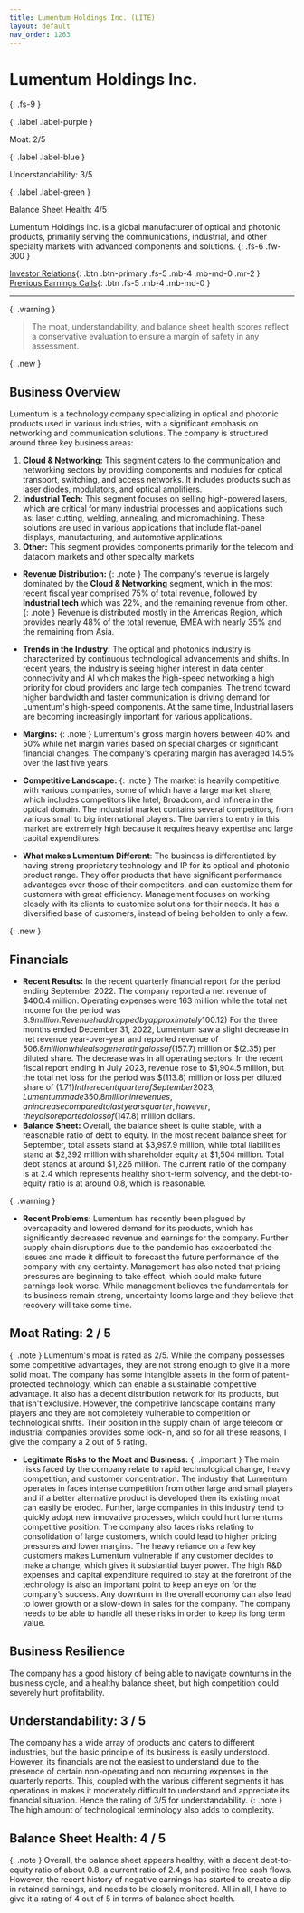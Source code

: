 ```yaml
---
title: Lumentum Holdings Inc. (LITE)
layout: default
nav_order: 1263
---
```


# Lumentum Holdings Inc.
{: .fs-9 }

{: .label .label-purple }

Moat: 2/5

{: .label .label-blue }

Understandability: 3/5

{: .label .label-green }

Balance Sheet Health: 4/5

Lumentum Holdings Inc. is a global manufacturer of optical and photonic products, primarily serving the communications, industrial, and other specialty markets with advanced components and solutions.
{: .fs-6 .fw-300 }

[Investor Relations](https://www.google.com/search?q=LITE+investor+relations){: .btn .btn-primary .fs-5 .mb-4 .mb-md-0 .mr-2 }
[Previous Earnings Calls](https://discountingcashflows.com/company/LITE/transcripts/){: .btn .fs-5 .mb-4 .mb-md-0 }

---

{: .warning }
>The moat, understandability, and balance sheet health scores reflect a conservative evaluation to ensure a margin of safety in any assessment.



{: .new }

## Business Overview

Lumentum is a technology company specializing in optical and photonic products used in various industries, with a significant emphasis on networking and communication solutions. The company is structured around three key business areas:

1.  **Cloud & Networking:** This segment caters to the communication and networking sectors by providing components and modules for optical transport, switching, and access networks. It includes products such as laser diodes, modulators, and optical amplifiers.
2.  **Industrial Tech:** This segment focuses on selling high-powered lasers, which are critical for many industrial processes and applications such as: laser cutting, welding, annealing, and micromachining. These solutions are used in various applications that include flat-panel displays, manufacturing, and automotive applications.
3.  **Other:** This segment provides components primarily for the telecom and datacom markets and other specialty markets

*   **Revenue Distribution:**
{: .note }
The company's revenue is largely dominated by the **Cloud & Networking** segment, which in the most recent fiscal year comprised 75% of total revenue, followed by **Industrial tech** which was 22%, and the remaining revenue from other.
{: .note }
Revenue is distributed mostly in the Americas Region, which provides nearly 48% of the total revenue, EMEA with nearly 35% and the remaining from Asia.

*   **Trends in the Industry:**
    The optical and photonics industry is characterized by continuous technological advancements and shifts. In recent years, the industry is seeing higher interest in data center connectivity and AI which makes the high-speed networking a high priority for cloud providers and large tech companies. The trend toward higher bandwidth and faster communication is driving demand for Lumentum's high-speed components. At the same time, Industrial lasers are becoming increasingly important for various applications. 

*   **Margins:**
{: .note }
Lumentum's gross margin hovers between 40% and 50% while net margin varies based on special charges or significant financial changes.
   The company's operating margin has averaged 14.5% over the last five years.

*   **Competitive Landscape:**
{: .note }
The market is heavily competitive, with various companies, some of which have a large market share, which includes competitors like Intel, Broadcom, and Infinera in the optical domain.
The industrial market contains several competitors, from various small to big international players.
 The barriers to entry in this market are extremely high because it requires heavy expertise and large capital expenditures.

*  **What makes Lumentum Different**:
   The business is differentiated by having strong proprietary technology and IP for its optical and photonic product range. They offer products that have significant performance advantages over those of their competitors, and can customize them for customers with great efficiency. Management focuses on working closely with its clients to customize solutions for their needs. It has a diversified base of customers, instead of being beholden to only a few.

{: .new }

## Financials

*   **Recent Results:** In the recent quarterly financial report for the period ending September 2022. The company reported a net revenue of $400.4 million. Operating expenses were 163 million while the total net income for the period was $8.9 million. Revenue had dropped by approximately 10% year over year, while the earnings fell severely. The diluted earnings per share were reported as a loss of ($0.12)
   For the three months ended December 31, 2022, Lumentum saw a slight decrease in net revenue year-over-year and reported revenue of $506.8 million while also generating a loss of ($157.7) million or $(2.35) per diluted share. The decrease was in all operating sectors. 
In the recent fiscal report ending in July 2023, revenue rose to $1,904.5 million, but the total net loss for the period was $(113.8) million or loss per diluted share of $(1.71)
   In the recent quarter of September 2023, Lumentum made 350.8 million in revenues, an increase compared to last years quarter, however, they also reported a loss of ($147.8) million dollars.
 * **Balance Sheet:** Overall, the balance sheet is quite stable, with a reasonable ratio of debt to equity. In the most recent balance sheet for September, total assets stand at $3,997.9 million, while total liabilities stand at $2,392 million with shareholder equity at $1,504 million. Total debt stands at around $1,226 million.
   The current ratio of the company is at 2.4 which represents healthy short-term solvency, and the debt-to-equity ratio is at around 0.8, which is reasonable.

{: .warning }

*  **Recent Problems:** Lumentum has recently been plagued by overcapacity and lowered demand for its products, which has significantly decreased revenue and earnings for the company. Further supply chain disruptions due to the pandemic has exacerbated the issues and made it difficult to forecast the future performance of the company with any certainty. Management has also noted that pricing pressures are beginning to take effect, which could make future earnings look worse. While management believes the fundamentals for its business remain strong, uncertainty looms large and they believe that recovery will take some time.

## Moat Rating: 2 / 5
{: .note }
Lumentum's moat is rated as 2/5. While the company possesses some competitive advantages, they are not strong enough to give it a more solid moat.
The company has some intangible assets in the form of patent-protected technology, which can enable a sustainable competitive advantage. It also has a decent distribution network for its products, but that isn't exclusive. However, the competitive landscape contains many players and they are not completely vulnerable to competition or technological shifts. Their position in the supply chain of large telecom or industrial companies provides some lock-in, and so for all these reasons, I give the company a 2 out of 5 rating.

*  **Legitimate Risks to the Moat and Business:**
{: .important }
The main risks faced by the company relate to rapid technological change, heavy competition, and customer concentration.
 The industry that Lumentum operates in faces intense competition from other large and small players and if a better alternative product is developed then its existing moat can easily be eroded. Further, large companies in this industry tend to quickly adopt new innovative processes, which could hurt lumentums competitive position.
The company also faces risks relating to consolidation of large customers, which could lead to higher pricing pressures and lower margins. The heavy reliance on a few key customers makes Lumentum vulnerable if any customer decides to make a change, which gives it substantial buyer power. 
  The high R&D expenses and capital expenditure required to stay at the forefront of the technology is also an important point to keep an eye on for the company’s success. Any downturn in the overall economy can also lead to lower growth or a slow-down in sales for the company. The company needs to be able to handle all these risks in order to keep its long term value.
   
## Business Resilience
The company has a good history of being able to navigate downturns in the business cycle, and a healthy balance sheet, but high competition could severely hurt profitability.

## Understandability: 3 / 5
The company has a wide array of products and caters to different industries, but the basic principle of its business is easily understood. However, its financials are not the easiest to understand due to the presence of certain non-operating and non recurring expenses in the quarterly reports. This, coupled with the various different segments it has operations in makes it moderately difficult to understand and appreciate its financial situation. Hence the rating of 3/5 for understandability.
{: .note }
The high amount of technological terminology also adds to complexity.

## Balance Sheet Health: 4 / 5
{: .note }
Overall, the balance sheet appears healthy, with a decent debt-to-equity ratio of about 0.8, a current ratio of 2.4, and positive free cash flows. However, the recent history of negative earnings has started to create a dip in retained earnings, and needs to be closely monitored. All in all, I have to give it a rating of 4 out of 5 in terms of balance sheet health.
